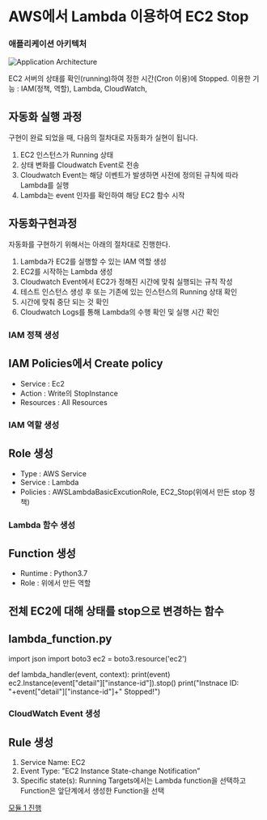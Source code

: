 # AWS에서 Lambda 이용하여 EC2 Stop

### 애플리케이션 아키텍처

![Application Architecture](/Images/Lambda_EC2_Stop.png)

EC2 서버의 상태를 확인(running)하여 정한 시간(Cron 이용)에 Stopped.
이용한 기능 : IAM(정책, 역할), Lambda, CloudWatch, 

## 자동화 실행 과정
구현이 완료 되었을 때, 다음의 절차대로 자동화가 실현이 됩니다.
1. EC2 인스턴스가 Running 상태
2. 상태 변화를 Cloudwatch Event로 전송
3. Cloudwatch Event는 해당 이벤트가 발생하면 사전에 정의된 규칙에 따라 Lambda를 실행
4. Lambda는 event 인자를 확인하여 해당 EC2 함수 시작

## 자동화구현과정
자동화를 구현하기 위해서는 아래의 절차대로 진행한다.
1. Lambda가 EC2를 실행할 수 있는 IAM 역할 생성
2. EC2를 시작하는 Lambda 생성
3. Cloudwatch Event에서 EC2가 정해진 시간에 맞춰 실행되는 규칙 작성
4. 테스트 인스턴스 생성 후 또는 기존에 있는 인스턴스의 Running 상태 확인
5. 시간에 맞춰 중단 되는 것 확인
6. Cloudwatch Logs를 통해 Lambda의 수행 확인 및 실행 시간 확인

### IAM 정책 생성
## IAM Policies에서 Create policy
- Service : Ec2
- Action : Write의 StopInstance
- Resources : All Resources

### IAM 역할 생성
## Role 생성
- Type : AWS Service
- Service : Lambda
- Policies : AWSLambdaBasicExcutionRole, EC2_Stop(위에서 만든 stop 정책)

### Lambda 함수 생성
## Function 생성
- Runtime : Python3.7
- Role : 위에서 만든 역할

## 전체 EC2에 대해 상태를 stop으로 변경하는 함수
## lambda_function.py
import json
import boto3
ec2 = boto3.resource('ec2')

def lambda_handler(event, context):
    print(event)
    ec2.Instance(event["detail"]["instance-id"]).stop()
    print("Instnace ID: "+event["detail"]["instance-id"]+" Stopped!")
    

### CloudWatch Event 생성
## Rule 생성
1. Service Name: EC2
2. Event Type: ”EC2 Instance State-change Notification”
3. Specific state(s): Running
Targets에서는 Lambda function을 선택하고 Function은 앞단계에서 생성한 Function을 선택


[모듈 1 진행](/module-1)



